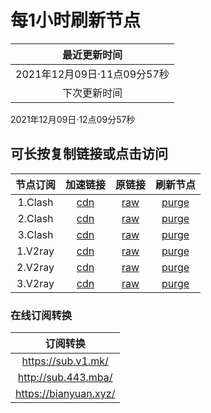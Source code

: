 # 每1小时刷新节点

|最近更新时间|
| :----: |
|2021年12月09日·11点09分57秒|
|下次更新时间|
2021年12月09日·12点09分57秒

## 可长按复制链接或点击访问
|节点订阅|加速链接|原链接|刷新节点|
| :----: | :----: | :----: | :----: |
|1.Clash|[cdn](https://cdn.jsdelivr.net/gh/some6508/all@master/c)|[raw](https://raw.githubusercontent.com/some6508/all/master/c)|[purge](https://purge.jsdelivr.net/gh/some6508/all@master/c)|
|2.Clash|[cdn](https://cdn.jsdelivr.net/gh/some6508/all@master/c2)|[raw](https://raw.githubusercontent.com/some6508/all/master/c2)|[purge](https://purge.jsdelivr.net/gh/some6508/all@master/c2)|
|3.Clash|[cdn](https://cdn.jsdelivr.net/gh/some6508/all@master/c3)|[raw](https://raw.githubusercontent.com/some6508/all/master/c3)|[purge](https://purge.jsdelivr.net/gh/some6508/all@master/c3)|
|1.V2ray|[cdn](https://cdn.jsdelivr.net/gh/some6508/all@master/v)|[raw](https://raw.githubusercontent.com/some6508/all/master/v)|[purge](https://purge.jsdelivr.net/gh/some6508/all@master/v)|
|2.V2ray|[cdn](https://cdn.jsdelivr.net/gh/some6508/all@master/v2)|[raw](https://raw.githubusercontent.com/some6508/all/master/v2)|[purge](https://purge.jsdelivr.net/gh/some6508/all@master/v2)|
|3.V2ray|[cdn](https://cdn.jsdelivr.net/gh/some6508/all@master/v3)|[raw](https://raw.githubusercontent.com/some6508/all/master/v3)|[purge](https://purge.jsdelivr.net/gh/some6508/all@master/v3)|

### 在线订阅转换
|订阅转换|
| :----: |
|https://sub.v1.mk/|
|http://sub.443.mba/|
|https://bianyuan.xyz/|

